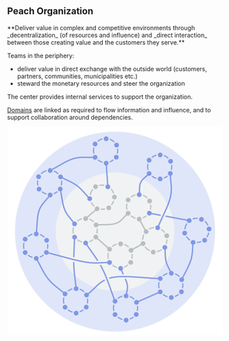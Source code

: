 ## Peach Organization

<summary>
**Deliver value in complex and competitive environments through _decentralization_ (of resources and influence) and _direct interaction_ between those creating value and the customers they serve.**
</summary>

Teams in the periphery:

-   deliver value in direct exchange with the outside world (customers, partners, communities, municipalities etc.) 
-   steward the monetary resources and steer the organization

The center provides internal services to support the organization.

[Domains](glossary:domain) are linked as required to flow information and influence, and to support collaboration around dependencies.

![Peach Organization](img/structural-patterns/peach-organization.png)
